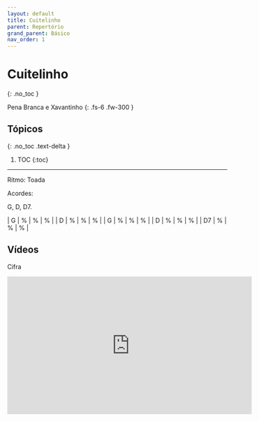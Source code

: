 ```yaml
---
layout: default
title: Cuitelinho
parent: Repertório
grand_parent: Básico
nav_order: 1
---
```


# Cuitelinho
{: .no_toc }

Pena Branca e Xavantinho
{: .fs-6 .fw-300 }

## Tópicos
{: .no_toc .text-delta }

1. TOC
{:toc}

---

Ritmo: Toada

Acordes:

G, D, D7.

| G  | % | % | % |
| D  | % | % | % |
| G  | % | % | % |
| D  | % | % | % |
| D7 | % | % | % |

## Vídeos

Cifra

<div class="video-container">
<iframe width="560" height="315" src="https://www.youtube.com/embed/ktoyS90weC4" title="YouTube video player" frameborder="0" allow="accelerometer; autoplay; clipboard-write; encrypted-media; gyroscope; picture-in-picture; web-share" allowfullscreen></iframe>
</div>
